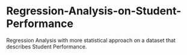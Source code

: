 # Regression-Analysis-on-Student-Performance
Regression Analysis with more statistical approach on a dataset that describes Student Performance.
